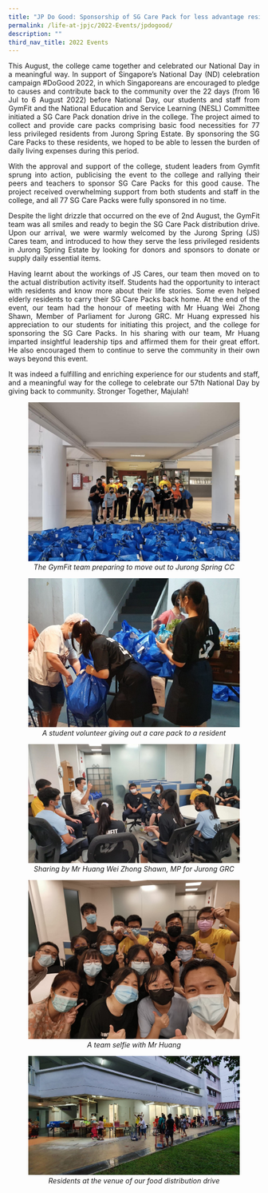 ```yaml
---
title: "JP Do Good: Sponsorship of SG Care Pack for less advantage residents"
permalink: /life-at-jpjc/2022-Events/jpdogood/
description: ""
third_nav_title: 2022 Events
---
```

<div align=justify>
	
<p>This August, the college came together and celebrated our National Day in a meaningful way. In support of Singapore’s National Day (ND) celebration campaign #DoGood 2022, in which Singaporeans are encouraged to pledge to causes and contribute back to the community over the 22 days (from 16 Jul to 6 August 2022) before National Day, our students and staff from GymFit and the National Education and Service Learning (NESL) Committee initiated a SG Care Pack donation drive in the college. The project aimed to collect and provide care packs comprising basic food necessities for 77 less privileged residents from Jurong Spring Estate. By sponsoring the SG Care Packs to these residents, we hoped to be able to lessen the burden of daily living expenses during this period.</p>

<p>With the approval and support of the college, student leaders from Gymfit sprung into action, publicising the event to the college and rallying their peers and teachers to sponsor SG Care Packs for this good cause. The project received overwhelming support from both students and staff in the college, and all 77 SG Care Packs were fully sponsored in no time.</p>

<p>Despite the light drizzle that occurred on the eve of 2nd August, the GymFit team was all smiles and ready to begin the SG Care Pack distribution drive. Upon our arrival, we were warmly welcomed by the Jurong Spring (JS) Cares team, and introduced to how they serve the less privileged residents in Jurong Spring Estate by looking for donors and sponsors to donate or supply daily essential items. </p>
		
<p>Having learnt about the workings of JS Cares, our team then moved on to the actual distribution activity itself. Students had the opportunity to interact with residents and know more about their life stories. Some even helped elderly residents to carry their SG Care Packs back home. At the end of the event, our team had the honour of meeting with Mr Huang Wei Zhong Shawn, Member of Parliament for Jurong GRC. Mr Huang expressed his appreciation to our students for initiating this project, and the college for sponsoring the SG Care Packs. In his sharing with our team, Mr Huang imparted insightful leadership tips and affirmed them for their great effort. He also encouraged them to continue to serve the community in their own ways beyond this event.</p>

<p>It was indeed a fulfilling and enriching experience for our students and staff, and a meaningful way for the college to celebrate our 57th National Day by giving back to community. Stronger Together, Majulah!</p>

<figure><img src="/images/Life%20@%20JPJC/2022%20Events/JP%20Do%20Good/Photo%201.jpeg"><figcaption align=center><em>The GymFit team preparing to move out to Jurong Spring CC<em></figcaption></figure>

<figure><img src="/images/Life%20@%20JPJC/2022%20Events/JP%20Do%20Good/Photo%202.jpeg"><figcaption align=center><em>A student volunteer giving out a care pack to a resident<em></figcaption></figure>

<figure><img src="/images/Life%20@%20JPJC/2022%20Events/JP%20Do%20Good/Photo%203.jpeg"><figcaption align=center><em>Sharing by Mr Huang Wei Zhong Shawn, MP for Jurong GRC<em></figcaption></figure>
	
<figure><img src="/images/Life%20@%20JPJC/2022%20Events/JP%20Do%20Good/Photo%204.jpeg"><figcaption align=center><em>A team selfie with Mr Huang<em></figcaption></figure>
	
<figure><img src="/images/Life%20@%20JPJC/2022%20Events/JP%20Do%20Good/Photo%205.jpeg"><figcaption align=center><em>Residents at the venue of our food distribution drive<em></figcaption></figure>